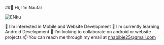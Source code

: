 ##👋 Hi, I’m Naufal

![ENku](https://user-images.githubusercontent.com/87630529/165984741-8a2488dd-94c5-468b-98a1-412c8d561449.gif)

👀 I’m interested in Mobile and Website Development
🌱 I’m currently learning Android Development
💞️ I’m looking to collaborate on android or website projects
📫 You can reach me through my email at nhabibie25@gmail.com

<!---
naufalrif/naufalrif is a ✨ special ✨ repository because its `README.md` (this file) appears on your GitHub profile.
You can click the Preview link to take a look at your changes.
--->
